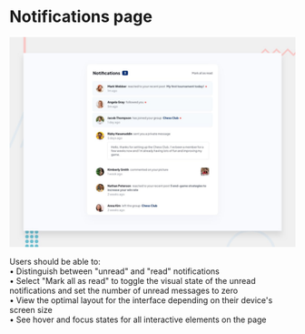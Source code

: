 # Notifications page

![Design preview for the Notifications page coding challenge](public/design/desktop-preview.jpg)

Users should be able to:  
• Distinguish between "unread" and "read" notifications  
• Select "Mark all as read" to toggle the visual state of the unread notifications and set the number of unread messages to zero  
• View the optimal layout for the interface depending on their device's screen size  
• See hover and focus states for all interactive elements on the page
